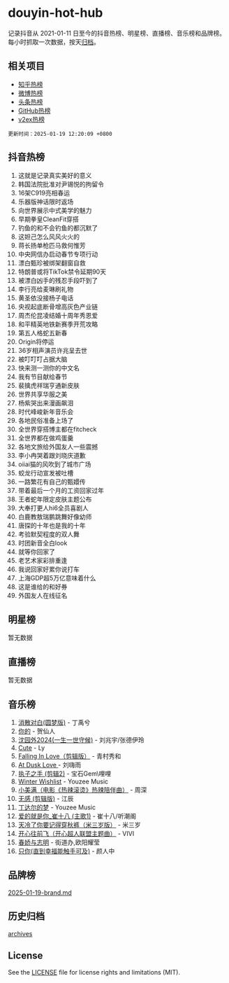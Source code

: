 # douyin-hot-hub

记录抖音从 2021-01-11 日至今的抖音热榜、明星榜、直播榜、音乐榜和品牌榜。每小时抓取一次数据，按天[归档](archives)。

## 相关项目

- [知乎热榜](https://github.com/lonnyzhang423/zhihu-hot-hub)
- [微博热榜](https://github.com/lonnyzhang423/weibo-hot-hub)
- [头条热榜](https://github.com/lonnyzhang423/toutiao-hot-hub)
- [GitHub热榜](https://github.com/lonnyzhang423/github-hot-hub)
- [v2ex热榜](https://github.com/lonnyzhang423/v2ex-hot-hub)


`更新时间：2025-01-19 12:20:09 +0800`

## 抖音热榜

1. 这就是记录真实美好的意义
1. 韩国法院批准对尹锡悦的拘留令
1. 16架C919亮相春运
1. 乐器版神话限时返场
1. 向世界展示中式美学的魅力
1. 早期拳皇CleanFit穿搭
1. 钓鱼的和不会钓鱼的都沉默了
1. 这妲己怎么风风火火的
1. 蒋长扬单枪匹马救何惟芳
1. 中央网信办启动春节专项行动
1. 漂白甄珍被绑架翻窗自救
1. 特朗普或将TikTok禁令延期90天
1. 被漂白凶手的残忍手段吓到了
1. 李行亮给麦琳刷礼物
1. 黄圣依没接杨子电话
1. 央视起底断骨增高灰色产业链
1. 周杰伦昆凌结婚十周年秀恩爱
1. 和平精英地铁新赛季开荒攻略
1. 第五人格蛇五新春
1. Origin将停运
1. 36岁相声演员许兆呈去世
1. 被叮叮叮占据大脑
1. 快来测一测你的中文名
1. 我有节目献给春节
1. 裴擒虎祥瑞亨通新皮肤
1. 世界共享华服之美
1. 杨紫哭出来漫画飙泪
1. 时代峰峻新年音乐会
1. 各地民俗准备上场了
1. 全世界穿搭博主都在fitcheck
1. 全世界都在做鸡蛋羹
1. 各地文旅给外国友人一些震撼
1. 李小冉哭着跟刘晓庆道歉
1. oiiai猫的风吹到了城市广场
1. 蛟龙行动宣发被吐槽
1. 一路繁花有自己的甄嬛传
1. 带着最后一个月的工资回家过年
1. 王者蛇年限定皮肤主题公布
1. 大奉打更人hi6全员喜剧人
1. 白鹿教敖瑞鹏跳舞好像幼师
1. 唐探的十年也是我的十年
1. 考验默契程度的双人舞
1. 时团新音全白look
1. 就等你回家了
1. 老艺术家彩排重逢
1. 我说回家好累你说打车
1. 上海GDP超5万亿意味着什么
1. 这是谁给的和好券
1. 外国友人在线征名

## 明星榜

暂无数据

## 直播榜

暂无数据

## 音乐榜

1. [消散对白(圆梦版)](https://sf5-hl-cdn-tos.douyinstatic.com/obj/tos-cn-ve-2774/og4jB5I5IizzoZVAAAzWgBMAsMDWoArfwBOiFs) - 丁禹兮
1. [你的](https://sf5-hl-cdn-tos.douyinstatic.com/obj/tos-cn-ve-2774/oYuIeKf42jB7sEV6B2upMdpYAgfrQWj0FeRegh) - 贺仙人
1. [沈园外2024(一生一世守候)](https://sf5-hl-cdn-tos.douyinstatic.com/obj/tos-cn-ve-2774/oAIYMHGCmKaYKFDd6FZBf9AfMfx1eErAAEJAFH) - 刘兆宇/张德伊玲
1. [Cute](https://sf5-hl-cdn-tos.douyinstatic.com/obj/tos-cn-ve-2774/o4IbIzHWKAAB4wsS5qMBRiiAlEBGTpQRNfFvuo) - Ly
1. [Falling In Love（剪辑版）](https://sf5-hl-cdn-tos.douyinstatic.com/obj/tos-cn-ve-2774/o8ajpA8zzgBPahbBIO8AcKGBLJezFCRd1wfP9f) - 青村秀和
1. [ At Dusk  Love ](https://sf5-hl-cdn-tos.douyinstatic.com/obj/tos-cn-ve-2774/o8CrpCf5CaYgI4ZrtQgMQAFEfuGqNnRSDQAPBc) - 刘嗨雨
1. [执子之手 (剪辑2)](https://sf5-hl-cdn-tos.douyinstatic.com/obj/tos-cn-ve-2774/oUoZLQjCc31XzqsBnBQUNgeKtYPBcgbFDwtfcu) - 宝石Gem\哩哩
1. [Winter Wishlist](https://sf5-hl-cdn-tos.douyinstatic.com/obj/tos-cn-ve-2774/oIIgUOeamCFCVAzxN6MFRLIBlLGpUqQxeeHrLE) - Youzee Music
1. [小美满（电影《热辣滚烫》热辣陪伴曲）](https://sf3-cdn-tos.douyinstatic.com/obj/tos-cn-ve-2774/o0GAn2lSgfZIDUgtevCGDQYnFg4CwnrBaxbTZL) - 周深
1. [无感 (剪辑版)](https://sf6-cdn-tos.douyinstatic.com/obj/tos-cn-ve-2774/o0eIsUzJBDlQaQFC5OFlgbMEZC1TFYBftOBn6p) - 江辰
1. [丁达尔的梦](https://sf5-hl-cdn-tos.douyinstatic.com/obj/tos-cn-ve-2774/oMU3WirUZBVQkAC9ccG5P2IQirziZM2RTInUY) - Youzee Music
1. [爱的就是你_崔十八 (主歌1)](https://sf5-hl-cdn-tos.douyinstatic.com/obj/tos-cn-ve-2774/oI5BO5DhFZ6UTcNCnZaOCBLtZ7WIMQGfgnXf5E) - 崔十八/听潮阁
1. [天冷了你要记得穿秋裤（米三岁版）](https://sf5-hl-cdn-tos.douyinstatic.com/obj/tos-cn-ve-2774/oQlIwVIDWiZ6BQilAorS7MA0AgCkQDvcZAdm1) - 米三岁
1. [开心往前飞（开心超人联盟主题曲）](https://sf5-hl-cdn-tos.douyinstatic.com/obj/tos-cn-ve-2774/9d8fb7c82cf1421fb93a9fe925275e0a) - VIVI
1. [春娇与志明](https://sf5-hl-cdn-tos.douyinstatic.com/obj/tos-cn-ve-2774/e530d8fceb7044b39707d7f9ff54add1) - 街道办,欧阳耀莹
1. [只你(直到幸福能触手可及)](https://sf5-hl-cdn-tos.douyinstatic.com/obj/tos-cn-ve-2774/o0lBkRDzFTeaVSUz3ZZSCBVtZ5DIMQGfgmEAuE) - 颜人中

## 品牌榜

[2025-01-19-brand.md](archives/2025-01-19-brand.md)

## 历史归档

[archives](archives)

## License

See the [LICENSE](LICENSE) file for license rights and limitations (MIT).
